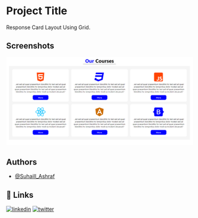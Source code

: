 
# Project Title

Response Card Layout Using Grid.



## Screenshots

![App Screenshot](
https://raw.githubusercontent.com/suhaill-ashraf/Web-Repo/main/cards%20uing%20grid/Screenshot_20230218_104513.png
)



## Authors

- [@Suhaill_Ashraf](https://www.github.com/suhaill-ashraf)


## 🔗 Links
[![linkedin](https://img.shields.io/badge/linkedin-0A66C2?style=for-the-badge&logo=linkedin&logoColor=white)](
https://www.linkedin.com/in/suhail-ashraf-7b0194217
)
[![twitter](https://img.shields.io/badge/twitter-1DA1F2?style=for-the-badge&logo=twitter&logoColor=white)](https://twitter.com/Auhaill_Ashraf)

